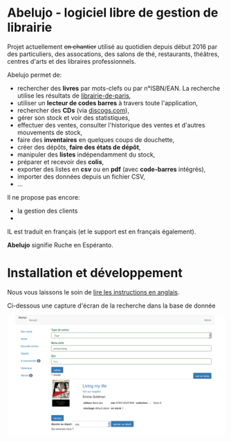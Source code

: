 Abelujo - logiciel libre de gestion de librairie
================================================

Projet actuellement ~~en chantier~~ utilisé au quotidien depuis début
2016 par des particuliers, des assocations, des salons de thé,
restaurants, théâtres, centres d'arts et des libraires professionnels.

Abelujo permet de:

-   rechercher des **livres** par mots-clefs ou par n°ISBN/EAN. La recherche
    utilise les résultats de [librairie-de-paris](http://www.librairie-de-paris.fr/),
-   utiliser un **lecteur de codes barres** à travers toute l'application,
-   rechercher des **CDs** (via [discogs.com](http://www.discogs.com)),
-   gérer son stock et voir des statistiques,
-   effectuer des ventes, consulter l'historique des ventes et d'autres
    mouvements de stock,
-   faire des **inventaires** en quelques coups de douchette,
-   créer des dépôts, **faire des états de dépôt**,
-   manipuler des **listes** indépendamment du stock,
-   préparer et recevoir des **colis**,
-   exporter des listes en **csv** ou en **pdf** (avec **code-barres** intégrés),
-  importer des données depuis un fichier CSV,
-  …

Il ne propose pas encore:

- la gestion des clients
-

IL est traduit en français (et le support est en français également).

**Abelujo** signifie Ruche en Espéranto.


Installation et développement
=============================

Nous vous laissons le soin de [lire les instructions en anglais](README.md "").

Ci-dessous une capture d'écran de la recherche dans la base de donnée


![chercher une notice](doc/abelujo-collection.png)
